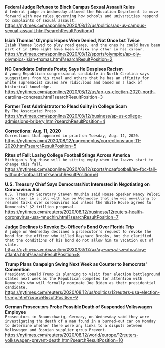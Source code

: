 **Federal Judge Refuses to Block Campus Sexual Assault Rules**\
`A federal judge on Wednesday allowed the Education Department to move forward with new rules governing how schools and universities respond to complaints of sexual assault.`\
https://nytimes.com/aponline/2020/08/12/us/politics/ap-us-campus-sexual-assault.html?searchResultPosition=1

**Isiah Thomas' Olympic Hopes Were Denied, Not Once but Twice**\
`Isiah Thomas loved to play road games, and the ones he could have been part of in 1980 might have been unlike any other in his career.`\
https://nytimes.com/aponline/2020/08/12/sports/olympics/ap-oly-olympics-isiah-thomas.html?searchResultPosition=2

**NC Candidate Defends Posts; Says He Despises Racism**\
`A young Republican congressional candidate in North Carolina says suggestions from his rival and others that he has an affinity for white supremacist causes are ridiculous and based on a lack of historical knowledge. `\
https://nytimes.com/aponline/2020/08/12/us/ap-us-election-2020-north-carolina-congress.html?searchResultPosition=3

**Former Test Administrator to Plead Guilty in College Scam**\
`By The Associated Press`\
https://nytimes.com/aponline/2020/08/12/business/ap-us-college-admissions-bribery.html?searchResultPosition=4

**Corrections: Aug. 11, 2020**\
`Corrections that appeared in print on Tuesday, Aug. 11, 2020.`\
https://nytimes.com/2020/08/12/pageoneplus/corrections-aug-11-2020.html?searchResultPosition=5

**Rites of Fall: Losing College Football Stings Across America**\
`Michigan's Big House will be sitting empty when the leaves start to change this fall.`\
https://nytimes.com/aponline/2020/08/12/sports/ncaafootball/ap-fbc-fall-without-football.html?searchResultPosition=6

**U.S. Treasury Chief Says Democrats Not Interested in Negotiating on Coronavirus Aid**\
`U.S. Treasury Secretary Steven Mnuchin said House Speaker Nancy Pelosi made clear in a call with him on Wednesday that she was unwilling to resume talks over coronavirus aid unless the White House agreed to Democrats' $2 trillion proposal.`\
https://nytimes.com/reuters/2020/08/12/business/12reuters-health-coronavirus-usa-mnuchin.html?searchResultPosition=7

**Judge Declines to Revoke Ex-Officer's Bond Over Florida Trip**\
`A judge on Wednesday declined a prosecutor's request to revoke the bond for the officer who killed Rayshard Brooks, but she clarified that the conditions of his bond do not allow him to vacation out of state.`\
https://nytimes.com/aponline/2020/08/12/us/ap-us-police-shooting-atlanta.html?searchResultPosition=8

**Trump Plans Campaign Swing Next Week as Counter to Democrats' Convention**\
`President Donald Trump is planning to visit four election battleground states next week as the Republican competes for attention with Democrats who will formally nominate Joe Biden as their presidential candidate.`\
https://nytimes.com/reuters/2020/08/12/us/politics/12reuters-usa-election-trump.html?searchResultPosition=9

**German Prosecutors Probe Possible Death of Suspended Volkswagen Employee**\
`Prosecutors in Braunschweig, Germany, on Wednesday said they were investigating the death of a man found in a burned-out car on Monday to determine whether there were any links to a dispute between Volkswagen and Bosnian supplier group Prevent.`\
https://nytimes.com/reuters/2020/08/12/world/europe/12reuters-volkswagen-prevent-death.html?searchResultPosition=10

